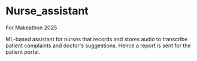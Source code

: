 # Nurse_assistant
For Makeathon 2025

ML-based assistant for nurses that records and stores audio to transcribe patient complaints and doctor's suggestions. Hence a report is sent for the patient portal.
